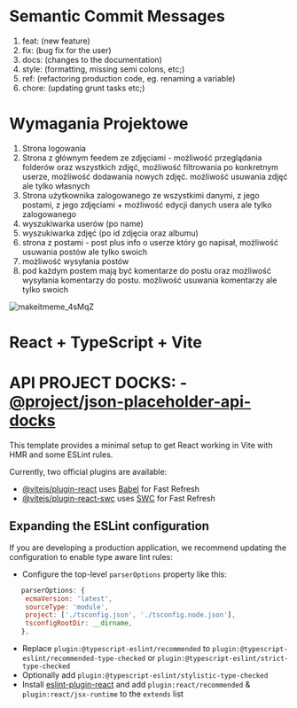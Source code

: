 # Semantic Commit Messages

1. feat: (new feature)
2. fix: (bug fix for the user)
3. docs: (changes to the documentation)
4. style: (formatting, missing semi colons, etc;)
5. ref: (refactoring production code, eg. renaming a variable)
6. chore: (updating grunt tasks etc;)

# Wymagania Projektowe

1. Strona logowania
2. Strona z głównym feedem ze zdjęciami - możliwość przeglądania folderów oraz wszystkich zdjęć, możliwość filtrowania po konkretnym userze, możliwość dodawania nowych zdjęć. możliwość usuwania zdjęć ale tylko własnych
3. Strona użytkownika zalogowanego ze wszystkimi danymi, z jego postami, z jego zdjęciami + możliwość edycji danych usera ale tylko zalogowanego
4. wyszukiwarka userów (po name)
5. wyszukiwarka zdjęć (po id zdjęcia oraz albumu)
6. strona z postami - post plus info o userze który go napisał, możliwość usuwania postów ale tylko swoich
7. możliwość wysyłania postów
8. pod każdym postem mają być komentarze do postu oraz możliwość wysyłania komentarzy do postu. możliwość usuwania komentarzy ale tylko swoich


![makeitmeme_4sMqZ](https://github.com/MatMal00/react-lab-project/assets/101005328/fcdbd667-e1a5-40a2-a473-a1ef071882aa)


# React + TypeScript + Vite

# API PROJECT DOCKS: - [@project/json-placeholder-api-docks](https://jsonplaceholder.typicode.com/?fbclid=IwAR0XNdBaY2E1Xdw3N6I5T-8M78I_z-oU_Avykzskb6TDtRpA048dmEJEfLY)


This template provides a minimal setup to get React working in Vite with HMR and some ESLint rules.

Currently, two official plugins are available:

- [@vitejs/plugin-react](https://github.com/vitejs/vite-plugin-react/blob/main/packages/plugin-react/README.md) uses [Babel](https://babeljs.io/) for Fast Refresh
- [@vitejs/plugin-react-swc](https://github.com/vitejs/vite-plugin-react-swc) uses [SWC](https://swc.rs/) for Fast Refresh

## Expanding the ESLint configuration

If you are developing a production application, we recommend updating the configuration to enable type aware lint rules:

- Configure the top-level `parserOptions` property like this:

```js
   parserOptions: {
    ecmaVersion: 'latest',
    sourceType: 'module',
    project: ['./tsconfig.json', './tsconfig.node.json'],
    tsconfigRootDir: __dirname,
   },
```

- Replace `plugin:@typescript-eslint/recommended` to `plugin:@typescript-eslint/recommended-type-checked` or `plugin:@typescript-eslint/strict-type-checked`
- Optionally add `plugin:@typescript-eslint/stylistic-type-checked`
- Install [eslint-plugin-react](https://github.com/jsx-eslint/eslint-plugin-react) and add `plugin:react/recommended` & `plugin:react/jsx-runtime` to the `extends` list
